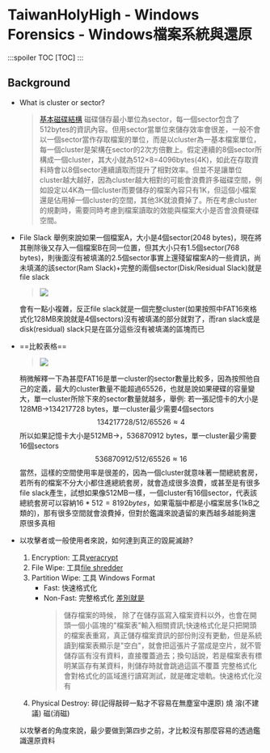 # TaiwanHolyHigh - Windows Forensics - Windows檔案系統與還原
:::spoiler TOC
[TOC]
:::

## Background
* What is cluster or sector?
    > [基本磁碟結構](https://www.pcdvd.com.tw/showthread.php?t=674854)
    > 磁碟儲存最小單位為sector，每一個sector包含了512bytes的資訊內容。但用sector當單位來儲存效率會很差，一般不會以一個sector當作存取檔案的單位，而是以cluster為一基本檔案單位，每一個cluster是架構在sector的2次方倍數上。假定連續的8個sector所構成一個cluster，其大小就為512×8=4096bytes(4K)，如此在存取資料時會以8個sector連續讀取而提升了相對效率。但並不是讓單位cluster越大越好，因為cluster越大相對的可能會浪費許多磁碟空間，例如設定以4K為一個cluster而要儲存的檔案內容只有1K，但這個小檔案還是佔用掉一個cluster的空間，其他3K就浪費掉了。所在考慮cluster的規劃時，需要同時考慮到檔案讀取的效能與檔案大小是否會浪費硬碟空間。

    
* File Slack
    舉例來說如果一個檔案A，大小是4個sector(2048 bytes)，現在將其刪除後又存入一個檔案B在同一位置，但其大小只有1.5個sector(768 bytes)，則後面沒有被填滿的2.5個sector事實上還殘留檔案A的一些資訊，尚未填滿的該sector(Ram Slack)+完整的兩個sector(Disk/Residual Slack)就是file slack
    > ![](https://hackmd.io/_uploads/rk9GlEcG6.png)

    會有一點小複雜，反正file slack就是一個完整cluster(如果按照中FAT16來格式化128MB來說就是4個sectors)沒有被填滿的部分就對了，而ran slack或是disk(residual) slack只是在區分這些沒有被填滿的區塊而已

* ==比較表格==
    > ![](https://hackmd.io/_uploads/S1XGzEcfp.png)
    
    稍微解釋一下為甚麼FAT16是單一cluster的sector數量比較多，因為按照他自己的定義，最大的cluster數量不能超過65526，也就是說如果硬碟的容量變大，單一cluster所除下來的sector數量就越多，舉例:
    若一張記憶卡的大小是128MB$\to$134217728 bytes，單一cluster最少需要4個sectors
    $$
    134217728/512/65526\approx 4
    $$
    所以如果記憶卡大小是512MB$\to$，536870912 bytes，單一cluster最少需要16個sectors
    $$
    536870912/512/65526\approx 16
    $$
    當然，這樣的空間使用率是很差的，因為一個cluster就意味著一間總統套房，若所有的檔案不分大小都住進總統套房，就會造成很多浪費，或甚至是有很多file slack產生，試想如果像512MB一樣，一個cluster有16個sector，代表該總統套房可以容納$16*512=8192 bytes$，如果電腦中都是小檔案居多(1kB之類的)，那有很多空間就會浪費掉，但對於鑑識來說遺留的東西越多越能夠還原很多真相

* 以攻擊者或一般使用者來說，如何達到真正的毀屍滅跡?
    1. Encryption: 工具[veracrypt](https://sourceforge.net/projects/veracrypt/)
    2. File Wipe: 工具[file shredder](https://www.fileshredder.org/)
    3. Partition Wipe: 工具 Windows Format
        * Fast: 快速格式化
        * Non-Fast: 完整格式化
        [差別就是](https://www.pcdvd.com.tw/showthread.php?t=294869)
            > 儲存檔案的時候， 除了在儲存區寫入檔案資料以外，也會在開頭一個小區塊的"檔案表"輸入相關資訊;快速格式化是只把開頭的檔案表重寫，真正儲存檔案資訊的部份則沒有更動，但是系統讀到檔案表顯示是"空白"，就會把這張片子當成是空片，就不管儲存區有沒有資料，直接覆蓋過去；換句話說，若是檔案表有標明某區存有某資料，則儲存時就會跳過這區不覆蓋
            > 完整格式化會對格式化的區域進行讀寫測試，就是確定壞軌。快速格式化沒有
    4. Physical Destroy: 碎(記得敲碎一點才不容易在無塵室中還原) 燒 溶(不建議) 磁(消磁)

    以攻擊者的角度來說，最少要做到第四步之前，才比較沒有那麼容易的透過鑑識還原資料